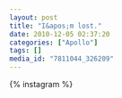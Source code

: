 ```yaml
---
layout: post
title: "I&apos;m lost."
date: 2010-12-05 02:37:20
categories: ["Apollo"]
tags: []
media_id: "7811044_326209"
---
```


{% instagram %}
